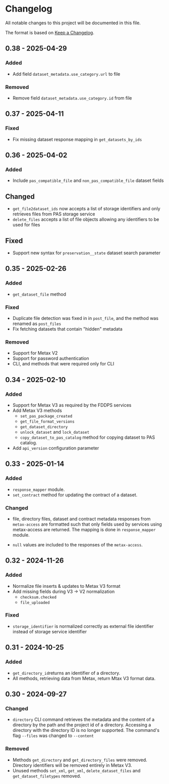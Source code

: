 # Changelog

All notable changes to this project will be documented in this file.

The format is based on [Keep a Changelog](https://keepachangelog.com/en/1.1.0/).

## 0.38 - 2025-04-29

### Added

- Add field `dataset_metadata.use_category.url` to file

### Removed

- Remove field `dataset_metadata.use_category.id` from file

## 0.37 - 2025-04-11

### Fixed

- Fix missing dataset response mapping in `get_datasets_by_ids`

## 0.36 - 2025-04-02

### Added

- Include `pas_compatible_file` and `non_pas_compatible_file` dataset fields

## Changed

- `get_file2dataset_ids` now accepts a list of storage identifiers and only retrieves files from PAS storage service
- `delete_files` accepts a list of file objects allowing any identifiers to be used for files

## Fixed

- Support new syntax for `preservation__state` dataset search parameter

## 0.35 - 2025-02-26

### Added

- `get_dataset_file` method

### Fixed

- Duplicate file detection was fixed in in `post_file`, and the method was renamed as `post_files`
- Fix fetching datasets that contain "hidden" metadata

### Removed

- Support for Metax V2
- Support for password authentication
- CLI, and methods that were required only for CLI

## 0.34 - 2025-02-10

### Added

- Support for Metax V3 as required by the FDDPS services
- Add Metax V3 methods
  - `set_pas_package_created`
  - `get_file_format_versions`
  - `get_dataset_directory`
  - `unlock_dataset` and `lock_dataset`
  - `copy_dataset_to_pas_catalog` method for copying dataset to PAS catalog.
- Add `api_version` configuration parameter

## 0.33 - 2025-01-14

### Added

- `response_mapper` module.
- `set_contract` method for updating the contract of a dataset.

### Changed

- file, directory files, dataset and contract metadata responses from `metax-access` are formatted such that only fields used by services using metax-access are returned. The mapping is done in `response_mapper` module.

- `null` values are included to the responses of the `metax-access`.

## 0.32 - 2024-11-26

### Added

- Normalize file inserts & updates to Metax V3 format
- Add missing fields during V3 -> V2 normalization
  - `checksum.checked`
  - `file_uploaded`

### Fixed

- `storage_identifier` is normalized correctly as external file identifier instead of storage service identifier

## 0.31 - 2024-10-25

### Added

- `get_directory_id`returns an identifier of a directory.
- All methods, retrieving data from Metax, return Mtax V3 format data.

## 0.30 - 2024-09-27

### Changed

- `directory` CLI command retrieves the metadata and the content of a directory by the path and the project id of a directory. Accessing a directory with the directory ID is no longer supported. The command's flag `--files` was changed to `--content`

### Removed

- Methods `get_directory` and `get_directory_files` were removed. Directory identifiers will be removed entirely in Metax V3.
- Unused methods `set_xml`, `get_xml`, `delete_dataset_files` and `get_dataset_filetypes` removed.
